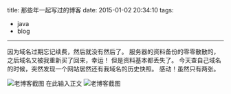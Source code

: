 title:  那些年一起写过的博客
date: 2015-01-02 20:34:10
tags: 
- java
- blog
---


因为域名过期忘记续费，然后就没有然后了。
服务器的资料备份的零零散散的，之后域名又被我重新买了回来，幸运！
但是资料基本都丢失了。
今天查自己域名的时候，突然发现一个网站居然还有我域名的历史快照。
感动！虽然只有两张。
<!-- more -->
![老博客截图](http://7xkxil.com1.z0.glb.clouddn.com/old-blogold-blog-1.png)
在此输入正文
![老博客截图](http://7xkxil.com1.z0.glb.clouddn.com/old-blogold-blog-2.png)

